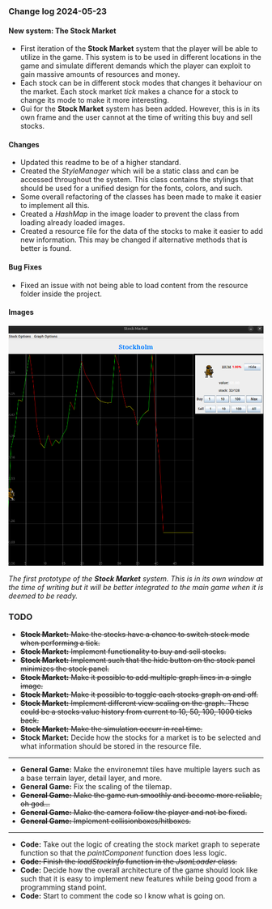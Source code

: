 ### Change log 2024-05-23

#### New system: The Stock Market

- First iteration of the **Stock Market** system that the player will be able to utilize in the game. This system is to be used in different locations in the game and simulate different demands which the player can exploit to gain massive amounts of resources and money.
- Each stock can be in different stock modes that changes it behaviour on the market. Each stock market *tick* makes a chance for a stock to change its mode to make it more interesting.
- Gui for the **Stock Market** system has been added. However, this is in its own frame and the user cannot at the time of writing this buy and sell stocks.

#### Changes

- Updated this readme to be of a higher standard.
- Created the *StyleManager* which will be a static class and can be accessed throughout the system. This class contains the stylings that should be used for a unified design for the fonts, colors, and such.
- Some overall refactoring of the classes has been made to make it easier to implement all this.
- Created a *HashMap* in the image loader to prevent the class from loading already loaded images.
- Created a resource file for the data of the stocks to make it easier to add new information. This may be changed if alternative methods that is better is found.

#### Bug Fixes

- Fixed an issue with not being able to load content from the resource folder inside the project.

#### Images

![firstStockGraph](/readme_handling/images/2024-05-23/firstStockGraph.png)

*The first prototype of the **Stock Market** system. This is in its own window at the time of writing but it will be better integrated to the main game when it is deemed to be ready.*

### TODO

- ~~**Stock Market:** Make the stocks have a chance to switch stock mode when performing a tick.~~
- ~~**Stock Market:** Implement functionality to buy and sell stocks.~~
- ~~**Stock Market:** Implement such that the hide button on the stock panel minimizes the stock panel.~~
- ~~**Stock Market:** Make it possible to add multiple graph lines in a single image.~~
- ~~**Stock Market:** Make it possible to toggle each stocks graph on and off.~~
- ~~**Stock Market:** Implement different view scaling on the graph. These could be a stocks value history from current to 10, 50, 100, 1000 ticks back.~~
- ~~**Stock Market:** Make the simulation occurr in real time.~~
- **Stock Market:** Decide how the stocks for a market is to be selected and what information should be stored in the resource file.

---

- **General Game:** Make the environemnt tiles have multiple layers such as a base terrain layer, detail layer, and more.
- **General Game:** Fix the scaling of the tilemap.
- ~~**General Game:** Make the game run smoothly and become more reliable, oh god...~~
- ~~**General Game:** Make the camera follow the player and not be fixed.~~
- ~~**General Game:** Implement collisionboxes/hitboxes.~~

---

- **Code:** Take out the logic of creating the stock market graph to seperate function so that the *paintComponent* function does less logic.
- ~~**Code:** Finish the *loadStockInfo* function in the *JsonLoader* class.~~
- **Code:** Decide how the overall architecture of the game should look like such that it is easy to implement new features while being good from a programming stand point.
- **Code:** Start to comment the code so I know what is going on.

